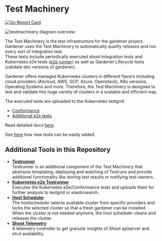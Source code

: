 # Test Machinery
[![Go Report Card](https://goreportcard.com/badge/github.com/gardener/test-infra)](https://goreportcard.com/report/github.com/gardener/test-infra)

![testmachinery diagram overview](docs/testmachinery/test_machinary_overview.png)


The Test Machinery is the test infrastructure for the gardener project.
Gardener uses the Test Machinery to automatically qualify releases and run every sort of integration test.<br>
These tests include periodically executed shoot integration tests and Kubernetes e2e tests ([e2e runner](integration-tests/e2e)) as well as Gardener Lifecycle tests (validate dev versions of gardener).

Gardener offers managed Kubernetes clusters in different flavors including cloud providers (Alicloud, AWS, GCP, Azure, Openstack), K8s versions, Operating Systems and more.
Therefore, the Test Machinery is designed to test and validate this huge variety of clusters in a scalable and efficient way.

The executed tests are uploaded to the Kubernetes testgrid:
* [Conformance](https://testgrid.k8s.io/conformance-gardener)
* [Additional e2e tests](https://testgrid.k8s.io/gardener-all)

Read detailed docs [here](docs/testmachinery/README.md).</br>

See [here](docs/testmachinery/GetStarted.md) how new tests can be easily added.


## Additional Tools in this Repository

- [**Testrunner**](docs/testrunner)<br>
  Testrunner is an additional component of the Test Machinery that abstracts templating, deploying and watching of Testruns and provide additional functionality like storing test results or notifying test-owners.
- [**Kubernetes e2e Testrunner**](integration-tests/e2e)<br>
  Executes the Kubernetes e2e/Conformance tests and uploads them for further analysis to testgrid or elasticsearch.
- [**Host Scheduler**](cmd/hostscheduler)<br>
  The hostscheduler selects available cluster from specific providers and locks the selected cluster so that a fresh gardener can be installed.
  When the cluster is not needed anymore, the host scheduler cleans and releases the cluster.
- [**Shoot Telemetry**](cmd/shoot-telemetry)<br>
  A telemetry controller to get granular insights of Shoot apiserver and etcd availability.
